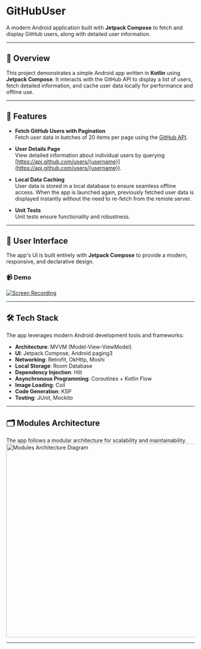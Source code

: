 # GitHubUser

A modern Android application built with **Jetpack Compose** to fetch and display GitHub users, along with detailed user information.

---

## 🚀 Overview

This project demonstrates a simple Android app written in **Kotlin** using **Jetpack Compose**. It interacts with the GitHub API to display a list of users, fetch detailed information, and cache user data locally for performance and offline use.

---

## 🌟 Features

- **Fetch GitHub Users with Pagination**  
  Fetch user data in batches of 20 items per page using the [GitHub API](https://api.github.com/users).

- **User Details Page**  
  View detailed information about individual users by querying [https://api.github.com/users/{username}](https://api.github.com/users/{username}).

- **Local Data Caching**  
  User data is stored in a local database to ensure seamless offline access. When the app is launched again, previously fetched user data is displayed instantly without the need to re-fetch from the remote server.

- **Unit Tests**  
  Unit tests ensure functionality and robustness.

---

## 📱 User Interface

The app's UI is built entirely with **Jetpack Compose** to provide a modern, responsive, and declarative design.

### 📹 Demo
[![Screen Recording](https://github.com/user-attachments/assets/8e503f19-70e7-4a7b-8266-c1949782ca5c)](https://github.com/user-attachments/assets/8e503f19-70e7-4a7b-8266-c1949782ca5c)

---

## 🛠️ Tech Stack

The app leverages modern Android development tools and frameworks:

- **Architecture**: MVVM (Model-View-ViewModel)
- **UI**: Jetpack Compose, Android paging3
- **Networking**: Retrofit, OkHttp, Moshi
- **Local Storage**: Room Database
- **Dependency Injection**: Hilt
- **Asynchronous Programming**: Coroutines + Kotlin Flow
- **Image Loading**: Coil
- **Code Generation**: KSP
- **Testing**: JUnit, Mockito

---

## 🗂️ Modules Architecture

The app follows a modular architecture for scalability and maintainability.  
<img width="518" alt="Modules Architecture Diagram" src="https://github.com/user-attachments/assets/82cdfa3a-7dec-4df6-b433-d8790f19c883" />

---




